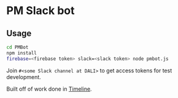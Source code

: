 # PM Slack bot

## Usage
```bash
cd PMBot
npm install
firebase=<firebase token> slack=<slack token> node pmbot.js
```
Join `#<some Slack channel at DALI>` to get access tokens for test development.



Built off of work done in [Timeline](https://github.com/dali-lab/timeline-backend).
